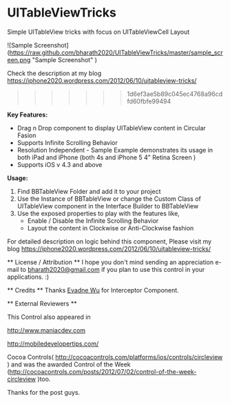 UITableViewTricks
=================

Simple UITableView tricks with focus on UITableViewCell Layout

![Sample Screenshot] (https://raw.github.com/bharath2020/UITableViewTricks/master/sample_screen.png  "Sample Screenshot" )

Check the description at my blog https://iphone2020.wordpress.com/2012/06/10/uitableview-tricks/
>>>>>>> 1d6ef3ae5b89c045ec4768a96cdfd60fbfe99494

**Key Features:**

* Drag n Drop component to display UITableView content in Circular Fasion
* Supports Infinite Scrolling Behavior
* Resolution Independent - Sample Example demonstrates its usage in both iPad and iPhone   (both 4s and iPhone 5 4" Retina Screen )
* Supports iOS v 4.3 and above


**Usage:**

1. Find BBTableView Folder and add it to your project
2. Use the Instance of BBTableView or change the Custom Class of UITableView component in the Interface Builder to BBTableView
3. Use the exposed properties to play with the features like, 
	- Enable / Disable the Infinite Scrolling Behavior
  	- Layout the content in Clockwise or Anti-Clockwise fashion



For detailed description on logic behind this component, Please visit my blog https://iphone2020.wordpress.com/2012/06/10/uitableview-tricks/



** License / Attribution **
I hope you don't mind sending an appreciation e-mail to bharath2020@gmail.com if you plan to use this control in your applications. :)

** Credits **
Thanks [Evadne Wu](https://twitter.com/evadne "Evadne Wu") for Interceptor Component.


** External Reviewers **

This Control also appeared in

http://www.maniacdev.com

http://mobiledevelopertips.com/

Cocoa Controls( http://cocoacontrols.com/platforms/ios/controls/circleview ) and was the awarded Control of the Week (http://cocoacontrols.com/posts/2012/07/02/control-of-the-week-circleview )too.

Thanks for the post guys.